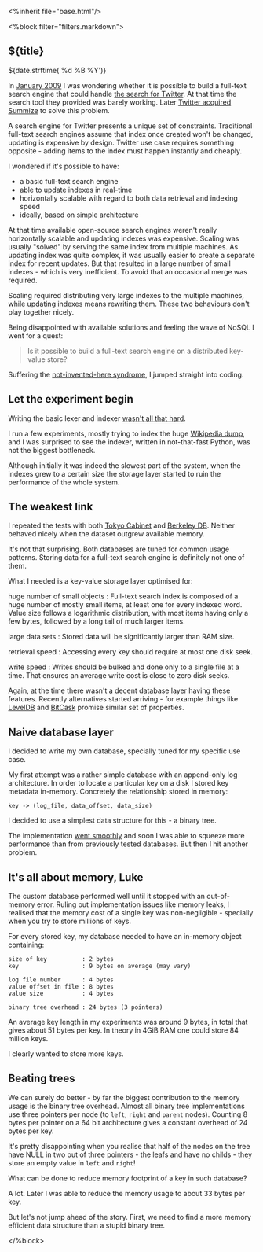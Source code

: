 <%inherit file="base.html"/>


<article>
<%block filter="filters.markdown">

${title}
====================================

<div class="date">${date.strftime('%d %B %Y')}</div>

In
[January 2009](http://www.lshift.net/blog/2009/01/20/my-thoughts-on-real-time-full-text-search)
I was wondering whether it is possible to build a full-text search
engine that could handle
[the search for Twitter](http://search.twitter.com). At that time the
search tool they provided was barely working. Later
[Twitter acquired Summize](http://blog.twitter.com/2008/07/finding-perfect-match.html)
to solve this problem.

A search engine for Twitter presents a unique set of
constraints. Traditional full-text search engines assume that index
once created won't be changed, updating is expensive by
design. Twitter use case requires something opposite - adding items to
the index must happen instantly and cheaply.

I wondered if it's possible to have:

* a basic full-text search engine
* able to update indexes in real-time
* horizontally scalable with regard to both data retrieval and
  indexing speed
* ideally, based on simple architecture

At that time available open-source search engines weren't really
horizontally scalable and updating indexes was expensive. Scaling was
usually "solved" by serving the same index from multiple machines. As
updating index was quite complex, it was usually easier to create a
separate index for recent updates. But that resulted in a large number
of small indexes - which is very inefficient. To avoid that an
occasional merge was required.

Scaling required distributing very large indexes to the multiple
machines, while updating indexes means rewriting them. These two
behaviours don't play together nicely.


Being disappointed with available solutions and feeling the wave of
NoSQL I went for a quest:

> Is it possible to build a full-text search engine on a distributed
> key-value store?

Suffering the
[not-invented-here syndrome](https://en.wikipedia.org/wiki/Not_Invented_Here),
I jumped straight into coding.

Let the experiment begin
------------------------

Writing the basic lexer and indexer
[wasn't all that hard](https://github.com/majek/ziutek/blob/e8d79833222953af3e73bd98a5e2d4108a9599ae/ziutek/rtftse.py#L2).

I run a few experiments, mostly trying to index the huge
[Wikipedia dump](http://en.wikipedia.org/wiki/Wikipedia:Database_download),
and I was surprised to see the indexer, written in not-that-fast
Python, was not the biggest bottleneck.

Although initially it was indeed the slowest part of the system, when
the indexes grew to a certain size the storage layer started to ruin
the performance of the whole system.

The weakest link
----------------

I repeated the tests with both
[Tokyo Cabinet](http://fallabs.com/tokyocabinet/) and
[Berkeley DB](https://en.wikipedia.org/wiki/Berkeley_DB). Neither
behaved nicely when the dataset outgrew available memory.

It's not that surprising. Both databases are tuned for common usage
patterns. Storing data for a full-text search engine is definitely not
one of them.

What I needed is a key-value storage layer optimised for:

huge number of small objects
: Full-text search index is composed of a huge number of mostly small
  items, at least one for every indexed word. Value size follows a
  logarithmic distribution, with most items having only a few bytes,
  followed by a long tail of much larger items.

large data sets
: Stored data will be significantly larger than RAM size.

retrieval speed
: Accessing every key should require at most one disk seek.

write speed
: Writes should be bulked and done only to a single file at a
  time. That ensures an average write cost is close to zero disk
  seeks.

Again, at the time there wasn't a decent database layer having these
features. Recently alternatives started arriving - for example things
like [LevelDB](https://code.google.com/p/leveldb/) and
[BitCask](http://downloads.basho.com/papers/bitcask-intro.pdf) promise
similar set of properties.

Naive database layer
--------------------

I decided to write my own database, specially tuned for my specific
use case.

My first attempt was a rather simple database with an append-only log
architecture. In order to locate a particular key on a disk I stored
key metadata in-memory. Concretely the relationship stored in memory:

    key -> (log_file, data_offset, data_size)

I decided to use a simplest data structure for this - a binary tree.

The implementation [went smoothly](https://github.com/majek/ydb-old)
and soon I was able to squeeze more performance than from previously
tested databases. But then I hit another problem.

It's all about memory, Luke
---------------------------

The custom database performed well until it stopped with an
out-of-memory error. Ruling out implementation issues like memory
leaks, I realised that the memory cost of a single key was
non-negligible - specially when you try to store millions of keys.

For every stored key, my database needed to have an in-memory object
containing:

```
size of key          : 2 bytes
key                  : 9 bytes on average (may vary)

log file number      : 4 bytes
value offset in file : 8 bytes
value size           : 4 bytes

binary tree overhead : 24 bytes (3 pointers)
```

An average key length in my experiments was around 9 bytes, in total
that gives about 51 bytes per key. In theory in 4GiB RAM one could
store 84 million keys.

I clearly wanted to store more keys.

Beating trees
-------------

We can surely do better - by far the biggest contribution to the
memory usage is the binary tree overhead.  Almost all binary tree
implementations use three pointers per node (to `left`, `right` and
`parent` nodes). Counting 8 bytes per pointer on a 64 bit architecture
gives a constant overhead of 24 bytes per key.

It's pretty disappointing when you realise that half of the nodes on
the tree have NULL in two out of three pointers - the leafs and have
no childs - they store an empty value in `left` and `right`!

What can be done to reduce memory footprint of a key in such database?

A lot. Later I was able to reduce the memory usage to about 33 bytes
per key.

But let's not jump ahead of the story. First, we need to find a more
memory efficient data structure than a stupid binary tree.


</%block>
</article>
